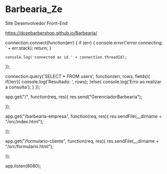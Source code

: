 # Barbearia_Ze
Site Desenvolvedor Front-End

https://dozebarbershop.github.io/Barbearia/









































































connection.connect(function(err) {
    if (err) {
      console.error('error connecting: ' + err.stack);
      return;
    }
   
    console.log('connected as id ' + connection.threadId);
  });

  connection.query('SELECT * FROM users', function(err, rows, fields){
    if(!err){
        console.log('Resultado: ', rows);
    }else{
        console.log('Erro ao realizar a consulta');
    }
  });

app.get("/", function(req, res){
    res.send("GerenciadorBarbearia");

});

app.get("/barbearia-empresa", function(req, res){
    res.sendFile(__dirname + "/src/index.html");


 
});

app.get("/formulario-cliente", function(req, res){
    res.sendFile(__dirname + "/src/formulario.html");
  


});


app.listen(8080);
